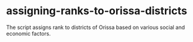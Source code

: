 # assigning-ranks-to-orissa-districts
The script assigns rank to districts of Orissa based on various social and economic factors.
